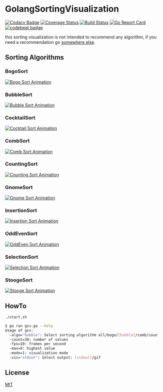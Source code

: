 # GolangSortingVisualization

[![Codacy Badge](https://api.codacy.com/project/badge/Grade/17d6bbf515e9433d9ca995eae45aad16)](https://www.codacy.com/app/SimonWaldherr/GolangSortingVisualization?utm_source=github.com&utm_medium=referral&utm_content=SimonWaldherr/GolangSortingVisualization&utm_campaign=badger)
[![Coverage Status](https://coveralls.io/repos/SimonWaldherr/GolangSortingVisualization/badge.png)](https://coveralls.io/r/SimonWaldherr/GolangSortingVisualization) 
[![Build Status](https://travis-ci.org/SimonWaldherr/GolangSortingVisualization.svg?branch=master)](https://travis-ci.org/SimonWaldherr/GolangSortingVisualization) 
[![Go Report Card](https://goreportcard.com/badge/github.com/simonwaldherr/GolangSortingVisualization)](https://goreportcard.com/report/github.com/simonwaldherr/GolangSortingVisualization)
[![codebeat badge](https://codebeat.co/badges/c175babc-9113-40ab-8802-1cdb4b14d250)](https://codebeat.co/projects/github-com-simonwaldherr-golangsortingvisualization-master)

this sorting visualization is not intended to recommend any algorithm, if you need a recommendation go [somewhere else](https://en.wikipedia.org/wiki/Sorting_algorithm#Comparison_of_algorithms).

## Sorting Algorithms

### BogoSort

[![Bogo Sort Animation](http://simonwaldherr.github.io/GolangSortingVisualization/sort_bogo.gif)](https://en.wikipedia.org/wiki/Bogosort) 

### BubbleSort

[![Bubble Sort Animation](http://simonwaldherr.github.io/GolangSortingVisualization/sort_bubble.gif)](https://en.wikipedia.org/wiki/Bubble_sort) 

### CocktailSort

[![Cocktail Sort Animation](http://simonwaldherr.github.io/GolangSortingVisualization/sort_cocktail.gif)](https://en.wikipedia.org/wiki/Cocktail_shaker_sort) 

### CombSort

[![Comb Sort Animation](http://simonwaldherr.github.io/GolangSortingVisualization/sort_comb.gif)](https://en.wikipedia.org/wiki/Comb_sort) 

### CountingSort

[![Counting Sort Animation](http://simonwaldherr.github.io/GolangSortingVisualization/sort_counting.gif)](https://en.wikipedia.org/wiki/Counting_sort)

### GnomeSort

[![Gnome Sort Animation](http://simonwaldherr.github.io/GolangSortingVisualization/sort_gnome.gif)](https://en.wikipedia.org/wiki/Gnome_sort)

### InsertionSort

[![Insertion Sort Animation](http://simonwaldherr.github.io/GolangSortingVisualization/sort_insertion.gif)](https://en.wikipedia.org/wiki/Insertion_sort)

### OddEvenSort

[![OddEven Sort Animation](http://simonwaldherr.github.io/GolangSortingVisualization/sort_oddEven.gif)](https://en.wikipedia.org/wiki/Odd–even_sort)

### SelectionSort

[![Selection Sort Animation](http://simonwaldherr.github.io/GolangSortingVisualization/sort_selection.gif)](https://en.wikipedia.org/wiki/Selection_sort)

### StoogeSort

[![Stooge Sort Animation](http://simonwaldherr.github.io/GolangSortingVisualization/sort_stooge.gif)](https://en.wikipedia.org/wiki/Stooge_sort)

## HowTo

```sh
./start.sh
```

```sh
$ go run gsv.go --help
Usage of gsv:
  -algo="bubble": Select sorting algorithm all/bogo/[bubble]/comb/counting/gnome/insertion/oddEven/selection/sleep
  -count=30: number of values
  -fps=10: frames per second
  -max=9: highest value
  -mode=1: visualization mode
  -vis="stdout": Select output: [stdout]/gif
```

## License

[MIT](https://github.com/SimonWaldherr/GolangSortingVisualization/blob/master/LICENSE)